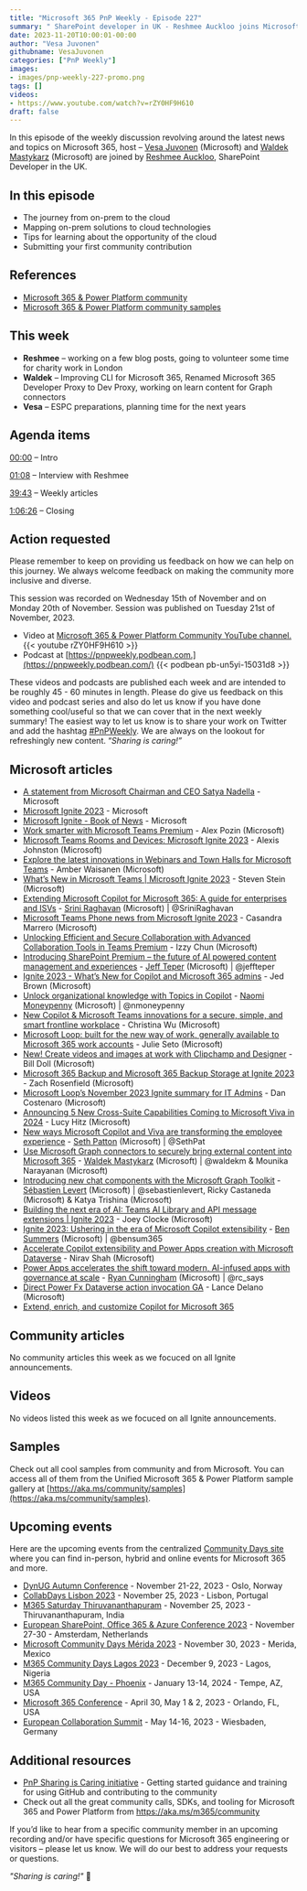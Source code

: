 ```yaml
---
title: "Microsoft 365 PnP Weekly - Episode 227"
summary: " SharePoint developer in UK - Reshmee Auckloo joins Microsoft’s Vesa Juvonen and Waldek Mastykarz in a discussion on the impact of community on the career."
date: 2023-11-20T10:00:01-00:00
author: "Vesa Juvonen"
githubname: VesaJuvonen
categories: ["PnP Weekly"]
images:
- images/pnp-weekly-227-promo.png
tags: []
videos:
- https://www.youtube.com/watch?v=rZY0HF9H610
draft: false
---
```


In this episode of the weekly discussion revolving around the latest news and topics on Microsoft 365, host – [Vesa Juvonen](https://twitter.com/vesajuvonen) (Microsoft) and [Waldek Mastykarz](https://twitter.com/waldekm) (Microsoft) are joined by [Reshmee Auckloo](https://twitter.com/reshmeeauckloo), SharePoint Developer in the UK.

## In this episode

- The journey from on-prem to the cloud
- Mapping on-prem solutions to cloud technologies
- Tips for learning about the opportunity of the cloud
- Submitting your first community contribution

## References

- [Microsoft 365 & Power Platform community](https://aka.ms/community/home)
- [Microsoft 365 & Power Platform community samples](https://aka.ms/community/samples)

## This week

- **Reshmee** – working on a few blog posts, going to volunteer some time for charity work in London
- **Waldek** – Improving CLI for Microsoft 365, Renamed Microsoft 365 Developer Proxy to Dev Proxy, working on learn content for Graph connectors
- **Vesa** – ESPC preparations, planning time for the next years

## Agenda items

[00:00](https://www.youtube.com/watch?v=rZY0HF9H610&t=0s) – Intro

[01:08](https://www.youtube.com/watch?v=rZY0HF9H610&t=68s) – Interview with Reshmee

[39:43](https://www.youtube.com/watch?v=rZY0HF9H610&t=2383s) – Weekly articles

[1:06:26](https://www.youtube.com/watch?v=rZY0HF9H610&t=3986s) – Closing

## Action requested

Please remember to keep on providing us feedback on how we can help on this journey. We always welcome feedback on making the community more inclusive and diverse.

This session was recorded on Wednesday 15th of November and on Monday 20th of November. Session was published on Tuesday 21st of November, 2023.

*   Video at [Microsoft 365 & Power Platform Community YouTube channel.](https://aka.ms/m365pnp-videos)
    {{< youtube rZY0HF9H610 >}}
*   Podcast at [https://pnpweekly.podbean.com.](https://pnpweekly.podbean.com/)
    {{< podbean pb-un5yi-15031d8 >}}

These videos and podcasts are published each week and are intended to be roughly 45 - 60 minutes in length.  Please do give us feedback on this video and podcast series and also do let us know if you have done something cool/useful so that we can cover that in the next weekly summary! The easiest way to let us know is to share your work on Twitter and add the hashtag [#PnPWeekly](https://twitter.com/search?q=%23pnpweekly). We are always on the lookout for refreshingly new content. “_Sharing is caring!”_

## Microsoft articles

* [A statement from Microsoft Chairman and CEO Satya Nadella](https://blogs.microsoft.com/blog/2023/11/19/a-statement-from-microsoft-chairman-and-ceo-satya-nadella/) - Microsoft
* [Microsoft Ignite 2023](https://ignite.microsoft.com/en-US/home) - Microsoft
* [Microsoft Ignite - Book of News](https://news.microsoft.com/ignite-2023-book-of-news/) - Microsoft
* [Work smarter with Microsoft Teams Premium](https://techcommunity.microsoft.com/t5/microsoft-teams-blog/work-smarter-with-microsoft-teams-premium/ba-p/3975571) - Alex Pozin (Microsoft)
* [Microsoft Teams Rooms and Devices: Microsoft Ignite 2023](https://techcommunity.microsoft.com/t5/microsoft-teams-blog/microsoft-teams-rooms-and-devices-microsoft-ignite-2023/ba-p/3975581) - Alexis Johnston (Microsoft)
* [Explore the latest innovations in Webinars and Town Halls for Microsoft Teams](https://techcommunity.microsoft.com/t5/microsoft-teams-blog/explore-the-latest-innovations-in-webinars-and-town-halls-for/ba-p/3975567) - Amber Waisanen (Microsoft)
* [What’s New in Microsoft Teams | Microsoft Ignite 2023](https://techcommunity.microsoft.com/t5/microsoft-teams-blog/what-s-new-in-microsoft-teams-microsoft-ignite-2023/ba-p/3976670) - Steven Stein (Microsoft)
* [Extending Microsoft Copilot for Microsoft 365: A guide for enterprises and ISVs](https://techcommunity.microsoft.com/t5/microsoft-teams-blog/extending-microsoft-copilot-for-microsoft-365-a-guide-for/ba-p/3980781) - [Srini Raghavan](https://twitter.com/SriniRaghavan) (Microsoft) | @SriniRaghavan
* [Microsoft Teams Phone news from Microsoft Ignite 2023](https://techcommunity.microsoft.com/t5/microsoft-teams-blog/microsoft-teams-phone-news-from-microsoft-ignite-2023/ba-p/3982702) - Casandra Marrero (Microsoft)
* [Unlocking Efficient and Secure Collaboration with Advanced Collaboration Tools in Teams Premium](https://techcommunity.microsoft.com/t5/microsoft-teams-blog/unlocking-efficient-and-secure-collaboration-with-advanced/ba-p/3983708) - Izzy Chun (Microsoft)
* [Introducing SharePoint Premium – the future of AI powered content management and experiences](https://techcommunity.microsoft.com/t5/sharepoint-premium-blog/introducing-sharepoint-premium-the-future-of-ai-powered-content/ba-p/3981076) - [Jeff Teper](https://twitter.com/jeffteper) (Microsoft) | @jeffteper
* [Ignite 2023 - What’s New for Copilot and Microsoft 365 admins](https://techcommunity.microsoft.com/t5/microsoft-365-blog/ignite-2023-what-s-new-for-copilot-and-microsoft-365-admins/ba-p/3976661) - Jed Brown (Microsoft)
* [Unlock organizational knowledge with Topics in Copilot](https://techcommunity.microsoft.com/t5/microsoft-365-blog/unlock-organizational-knowledge-with-topics-in-copilot/ba-p/3983801) - [Naomi Moneypenny](https://twitter.com/nmoneypenny) (Microsoft) | @nmoneypenny
* [New Copilot & Microsoft Teams innovations for a secure, simple, and smart frontline workplace](https://techcommunity.microsoft.com/t5/microsoft-365-blog/new-copilot-amp-microsoft-teams-innovations-for-a-secure-simple/ba-p/3982425) - Christina Wu (Microsoft)
* [Microsoft Loop: built for the new way of work, generally available to Microsoft 365 work accounts](https://techcommunity.microsoft.com/t5/microsoft-365-blog/microsoft-loop-built-for-the-new-way-of-work-generally-available/ba-p/3982247) - Julie Seto (Microsoft)
* [New! Create videos and images at work with Clipchamp and Designer](https://techcommunity.microsoft.com/t5/microsoft-365-blog/new-create-videos-and-images-at-work-with-clipchamp-and-designer/ba-p/3981574) - Bill Doll (Microsoft)
* [Microsoft 365 Backup and Microsoft 365 Backup Storage at Ignite 2023](https://techcommunity.microsoft.com/t5/microsoft-365-blog/microsoft-365-backup-and-microsoft-365-backup-storage-at-ignite/ba-p/3981049) - Zach Rosenfield (Microsoft)
* [Microsoft Loop’s November 2023 Ignite summary for IT Admins](https://techcommunity.microsoft.com/t5/microsoft-365-blog/microsoft-loop-s-november-2023-ignite-summary-for-it-admins/ba-p/3981045) - Dan Costenaro (Microsoft)
* [Announcing 5 New Cross-Suite Capabilities Coming to Microsoft Viva in 2024](https://techcommunity.microsoft.com/t5/microsoft-viva-blog/announcing-5-new-cross-suite-capabilities-coming-to-microsoft/ba-p/3977690) - Lucy Hitz (Microsoft)
* [New ways Microsoft Copilot and Viva are transforming the employee experience](https://techcommunity.microsoft.com/t5/microsoft-viva-blog/new-ways-microsoft-copilot-and-viva-are-transforming-the/ba-p/3982293) - [Seth Patton](https://twitter.com/SethPat) (Microsoft) | @SethPat
* [Use Microsoft Graph connectors to securely bring external content into Microsoft 365](https://devblogs.microsoft.com/microsoft365dev/use-microsoft-graph-connectors-to-securely-bring-external-content-into-microsoft-365/) - [Waldek Mastykarz](https://twitter.com/waldekm) (Microsoft) | @waldekm & Mounika Narayanan (Microsoft)
* [Introducing new chat components with the Microsoft Graph Toolkit]() - [Sébastien Levert](https://twitter.com/sebastienlevert) (Microsoft) | @sebastienlevert, Ricky Castaneda (Microsoft) & Katya Trishina (Microsoft)
* [Building the next era of AI: Teams AI Library and API message extensions | Ignite 2023](https://devblogs.microsoft.com/microsoft365dev/building-the-next-era-of-ai-teams-ai-library-and-api-message-extensions-ignite-2023/) - Joey Clocke (Microsoft)
* [Ignite 2023: Ushering in the era of Microsoft Copilot extensibility](https://devblogs.microsoft.com/microsoft365dev/ignite-2023-ushering-in-the-era-of-microsoft-copilot-extensibility/) - [Ben Summers](https://twitter.com/bensum365) (Microsoft) | @bensum365
* [Accelerate Copilot extensibility and Power Apps creation with Microsoft Dataverse](https://cloudblogs.microsoft.com/powerplatform/2023/11/15/accelerate-copilot-extensibility-and-power-app-creation-with-microsoft-dataverse/) - Nirav Shah (Microsoft)
* [Power Apps accelerates the shift toward modern, AI-infused apps with governance at scale](https://powerapps.microsoft.com/en-us/blog/power-apps-accelerates-the-shift-toward-modern-ai-infused-apps-with-governance-at-scale/) - [Ryan Cunningham](https://twitter.com/rc_says) (Microsoft) | @rc_says
* [Direct Power Fx Dataverse action invocation GA](https://powerapps.microsoft.com/en-us/blog/direct-power-fx-dataverse-action-invocation-ga/) - Lance Delano (Microsoft)
* [Extend, enrich, and customize Copilot for Microsoft 365](https://developer.microsoft.com/en-us/microsoft-365/copilot)

## Community articles

No community articles this week as we focuced on all Ignite announcements.

## Videos

No videos listed this week as we focuced on all Ignite announcements.

## Samples

Check out all cool samples from community and from Microsoft. You can access all of them from the Unified Microsoft 365 & Power Platform sample gallery at [https://aka.ms/community/samples](https://aka.ms/community/samples).

## Upcoming events

Here are the upcoming events from the centralized [Community Days site](https://communitydays.org/events?when=upcoming) where you can find in-person, hybrid and online events for Microsoft 365 and more.

* [DynUG Autumn Conference](https://www.communitydays.org/event/2023-11-21/dynug-autumn-conference) - November 21-22, 2023 - Oslo, Norway
* [CollabDays Lisbon 2023](https://www.collabdays.org/2023-lisbon/) - November 25, 2023 - Lisbon, Portugal
* [M365 Saturday Thiruvananthapuram](https://communitydays.org/event/2023-11-25/m365-saturday-2023-thiruvananthapuram) - November 25, 2023 - Thiruvananthapuram, India
* [European SharePoint, Office 365 & Azure Conference 2023](https://www.sharepointeurope.com/) - November 27-30 - Amsterdam, Netherlands
* [Microsoft Community Days Mérida 2023](https://communitydays.org/event/2023-11-29/community-days-merida-2023) - November 30, 2023 - Merida, Mexico
* [M365 Community Days Lagos 2023](https://www.communitydays.org/event/2023-12-09/m365-community-days-lagos-2023) - December 9, 2023 - Lagos, Nigeria
* [M365 Community Day - Phoenix](https://www.communitydays.org/event/2024-01-13/m365-community-day-phoenix) - January 13-14, 2024 - Tempe, AZ, USA
* [Microsoft 365 Conference](https://m365conf.com/#!/) - April 30, May 1 & 2, 2023 - Orlando, FL, USA
* [European Collaboration Summit](https://collabsummit.eu/) - May 14-16, 2023 - Wiesbaden, Germany

## Additional resources

* [PnP Sharing is Caring initiative](https://aka.ms/sharing-is-caring) - Getting started guidance and training for using GitHub and contributing to the community
* Check out all the great community calls, SDKs, and tooling for Microsoft 365 and Power Platform from <https://aka.ms/m365/community>

If you’d like to hear from a specific community member in an upcoming recording and/or have specific questions for Microsoft 365 engineering or visitors – please let us know. We will do our best to address your requests or questions.

_"Sharing is caring!"_ 🧡
